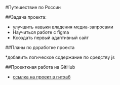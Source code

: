 #Путешествие по России

##Задача проекта:
* улучшить навыки владения медиа-запросами
* Научиться работе с figma
* Ксоздать первый адаптивный сайт

##Планы по доработке проекта

*добавить логическое содержание по средству js

##Проекткная работа на GitHub

* [ссылка на проект в гитхаб](https://gutardanya.github.io/russian-travel-bootcamp/)